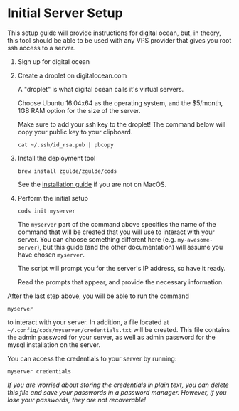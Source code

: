# Initial Server Setup

This setup guide will provide instructions for digital ocean, but, in theory,
this tool should be able to be used with any VPS provider that gives you root
ssh access to a server.

1. Sign up for digital ocean

1. Create a droplet on digitalocean.com

    A "droplet" is what digital ocean calls it's virtual servers.

    Choose Ubuntu 16.04x64 as the operating system, and the $5/month, 1GB RAM
    option for the size of the server.

    Make sure to add your ssh key to the droplet! The command below will copy
    your public key to your clipboard.

    ```
    cat ~/.ssh/id_rsa.pub | pbcopy
    ```

1. Install the deployment tool

    ```
    brew install zgulde/zgulde/cods
    ```

    See the [installation guide](installation.md) if you are not on MacOS.

1. Perform the initial setup

    ```
    cods init myserver
    ```

    The `myserver` part of the command above specifies the name of the command
    that will be created that you will use to interact with your server. You can
    choose something different here (e.g. `my-awesome-server`), but this guide
    (and the other documentation) will assume you have chosen `myserver`.

    The script will prompt you for the server's IP address, so have it ready.

    Read the prompts that appear, and provide the necessary information.

After the last step above, you will be able to run the command

```
myserver
```

to interact with your server. In addition, a file located at
`~/.config/cods/myserver/credentials.txt` will be created. This file contains
the admin password for your server, as well as admin password for the mysql
installation on the server.

You can access the credentials to your server by running:

```
myserver credentials
```

*If you are worried about storing the credentials in plain text, you can delete
this file and save your passwords in a password manager. However, if you lose
your passwords, they are _not_ recoverable!*

